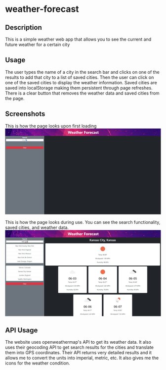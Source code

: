 # weather-forecast

## Description
This is a simple weather web app that allows you to see the current and future weather for a certain city

## Usage
The user types the name of a city in the search bar and clicks on one of the results to add that city to a list of saved cities. Then the user can click on one of the saved cities to display the weather information. Saved cities are saved into localStorage making them persistent through page refreshes. There is a clear button that removes the weather data and saved cities from the page.

## Screenshots
This is how the page looks upon first loading
![The app includes a header that displays the page name, along with a sidebar on the left with a search bar](./assets/READMEss/initialpageload.png)

This is how the page looks during use. You can see the search functionality, saved cities, and weather data.
![Search bar on the left displaying 5 cities relating to new york. Saved cities below the search bar. There is weather data filling the rest of the page](./assets/READMEss/usingpage.png)

## API Usage
The website uses openweathermap's API to get its weather data. It also uses their geocoding API to get search results for the cities and translate them into GPS coordinates.
Their API returns very detailed results and it allows me to convert the units into imperial, metric, etc. It also gives me the icons for the weather condition.